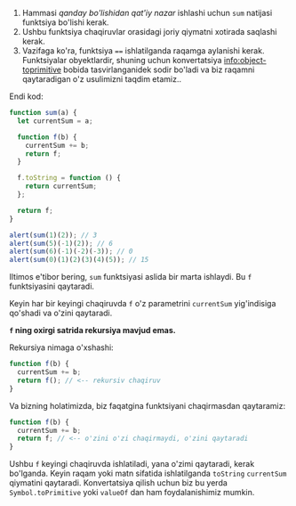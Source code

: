 1. Hammasi _qanday bo'lishidan qat'iy nazar_ ishlashi uchun `sum` natijasi funktsiya bo'lishi kerak.
2. Ushbu funktsiya chaqiruvlar orasidagi joriy qiymatni xotirada saqlashi kerak.
3. Vazifaga ko'ra, funktsiya `==` ishlatilganda raqamga aylanishi kerak. Funktsiyalar obyektlardir, shuning uchun konvertatsiya <info:object-toprimitive> bobida tasvirlanganidek sodir bo'ladi va biz raqamni qaytaradigan o'z usulimizni taqdim etamiz..

Endi kod:

```js demo run
function sum(a) {
  let currentSum = a;

  function f(b) {
    currentSum += b;
    return f;
  }

  f.toString = function () {
    return currentSum;
  };

  return f;
}

alert(sum(1)(2)); // 3
alert(sum(5)(-1)(2)); // 6
alert(sum(6)(-1)(-2)(-3)); // 0
alert(sum(0)(1)(2)(3)(4)(5)); // 15
```

Iltimos e'tibor bering, `sum` funktsiyasi aslida bir marta ishlaydi. Bu `f` funktsiyasini qaytaradi.

Keyin har bir keyingi chaqiruvda `f` o'z parametrini `currentSum` yig'indisiga qo'shadi va o'zini qaytaradi.

**`f` ning oxirgi satrida rekursiya mavjud emas.**

Rekursiya nimaga o'xshashi:

```js
function f(b) {
  currentSum += b;
  return f(); // <-- rekursiv chaqiruv
}
```

Va bizning holatimizda, biz faqatgina funktsiyani chaqirmasdan qaytaramiz:

```js
function f(b) {
  currentSum += b;
  return f; // <-- o'zini o'zi chaqirmaydi, o'zini qaytaradi
}
```

Ushbu `f` keyingi chaqiruvda ishlatiladi, yana o'zimi qaytaradi, kerak bo'lganda. Keyin raqam yoki matn sifatida ishlatilganda `toString` `currentSum` qiymatini qaytaradi. Konvertatsiya qilish uchun biz bu yerda `Symbol.toPrimitive` yoki `valueOf` dan ham foydalanishimiz mumkin.
